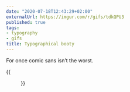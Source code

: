 ```yaml
---
date: "2020-07-18T12:43:29+02:00"
externalUrl: https://imgur.com/r/gifs/tdkQPU3
published: true
tags:
- typography
- gifs
title: Typographical booty
---
```

For once comic sans isn’t the worst.

{{<figure src="https://i.imgur.com/tdkQPU3.gif">}}
